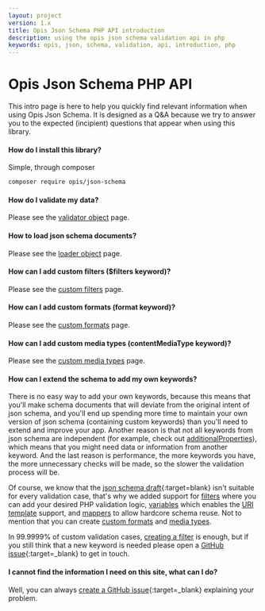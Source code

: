 ```yaml
---
layout: project
version: 1.x
title: Opis Json Schema PHP API introduction
description: using the opis json schema validation api in php
keywords: opis, json, schema, validation, api, introduction, php
---
```


# Opis Json Schema PHP API

This intro page is here to help you quickly find relevant information
when using Opis Json Schema. It is designed as a Q&A because we
try to answer you to the expected (incipient) questions that
 appear when using this library.
 
#### How do I install this library?

Simple, through composer

```bash
composer require opis/json-schema
```

#### How do I validate my data?

Please see the [validator object](php-validator.html) page.

#### How to load json schema documents?

Please see the [loader object](php-loader.html) page.

#### How can I add custom filters ($filters keyword)?

Please see the [custom filters](php-filter.html) page.

#### How can I add custom formats (format keyword)?

Please see the [custom formats](php-format.html) page.

#### How can I add custom media types (contentMediaType keyword)?

Please see the [custom media types](php-media-type.html) page.

#### How can I extend the schema to add my own keywords?

There is no easy way to add your own keywords, because
this means that you'll make schema documents that will deviate
from the original intent of json schema, and you'll end up
spending more time to maintain your own version of json schema
(containing custom keywords) than you'll need to extend and improve your app.
Another reason is that not all keywords from json schema are independent (for example, check out
[additionalProperties](object.html#additionalproperties)), which means that you might need data or information from
another keyword. 
And the last reason is performance, the more keywords you have, the more unnecessary checks will be
made, so the slower the validation process will be. 

Of course, we know that the [json schema
draft](http://json-schema.org/){:target=blank} isn't suitable for every validation case, that's why we added
support for [filters](filters.md) where you can add your desired PHP
validation logic, [variables](variables.html) which enables the [URI template](uri-template.html)
support, and [mappers](mappers.html) to allow hardcore schema reuse.
Not to mention that you can create [custom formats](php-format.html) and [media types](php-media-type.html).

In 99.9999% of custom validation cases, [creating a filter](php-filter.html) is enough,
but if you still think that a new keyword is needed please open a [GitHub issue](https://github.com/opis/json-schema/issues){:target=_blank} to get in touch.
 
#### I cannot find the information I need on this site, what can I do?

Well, you can always [create a GitHub issue](https://github.com/opis/json-schema/issues){:target=_blank} explaining your problem.

 